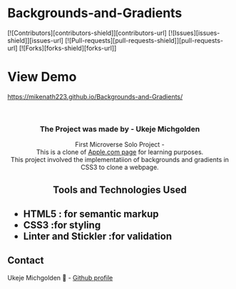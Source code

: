 # Backgrounds-and-Gradients

[![Contributors][contributors-shield]][contributors-url]
[![Issues][issues-shield]][issues-url]
[![Pull-requests][pull-requests-shield]][pull-requests-url]
[![Forks][forks-shield][forks-url]]

# View Demo
https://mikenath223.github.io/Backgrounds-and-Gradients/

<br />
<p align="center">
 <h3 align="center">The Project was made by - Ukeje Michgolden</h3>
 <p align="center">
   First Microverse Solo Project - </br>
                          This is a clone of <a href="http://archive.md/UW4oR">Apple.com page</a> for learning purposes.
   <br/>
This project involved the implementatiion of backgrounds and gradients in CSS3 to clone a webpage.
   <br />
 </p>
</p>
<h2 align="center">Tools and Technologies Used<h2>
 <ul>
  <li>HTML5 : for semantic markup</li>
  <li>CSS3 :for styling</li>
  <li>Linter and Stickler :for validation</li>
 </ul>

## Contact
Ukeje Michgolden :man: - [Github profile](https://github.com/mikenath223)

